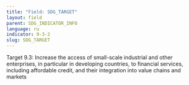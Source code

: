 ```yaml
---
title: "Field: SDG_TARGET"
layout: field
parent: SDG_INDICATOR_INFO
language: ru
indicator: 9-3-2
slug: SDG_TARGET
---
```

Target 9.3: Increase the access of small-scale industrial and other enterprises, in particular in developing countries, to financial services, including affordable credit, and their integration into value chains and markets